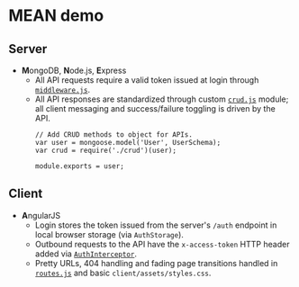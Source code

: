 # MEAN demo

## Server
* **M**ongoDB, **N**ode.js, **E**xpress
  * All API requests require a valid token issued at login through [`middleware.js`](https://github.com/natemow/mean_demo/blob/master/app/server/middleware.js).
  * All API responses are standardized through custom [`crud.js`](https://github.com/natemow/mean_demo/blob/master/app/server/models/crud.js) module; all client messaging and success/failure toggling is driven by the API.
    <pre><code>// Add CRUD methods to object for APIs.
    var user = mongoose.model('User', UserSchema);
    var crud = require('./crud')(user);

    module.exports = user;</code></pre>

## Client
* **A**ngularJS
  * Login stores the token issued from the server's `/auth` endpoint in local browser storage (via `AuthStorage`).
  * Outbound requests to the API have the `x-access-token` HTTP header added via [`AuthInterceptor`](https://github.com/natemow/mean_demo/blob/master/app/client/app/services/auth.js).
  * Pretty URLs, 404 handling and fading page transitions handled in [`routes.js`](https://github.com/natemow/mean_demo/blob/master/app/client/app/routes.js) and basic `client/assets/styles.css`.
